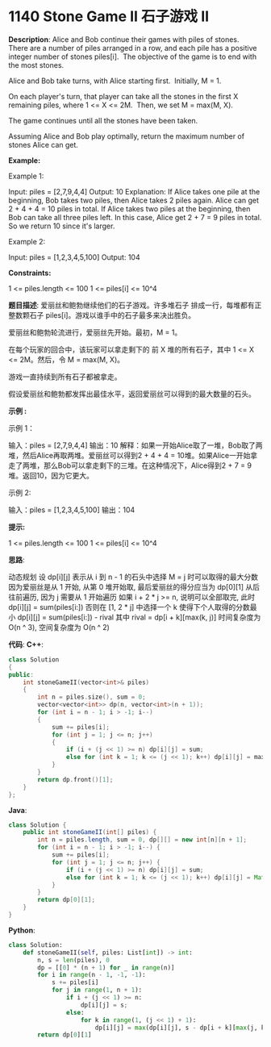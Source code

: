 # 1140 Stone Game II 石子游戏 II

__Description__:
Alice and Bob continue their games with piles of stones.  There are a number of piles arranged in a row, and each pile has a positive integer number of stones piles[i].  The objective of the game is to end with the most stones.

Alice and Bob take turns, with Alice starting first.  Initially, M = 1.

On each player's turn, that player can take all the stones in the first X remaining piles, where 1 <= X <= 2M.  Then, we set M = max(M, X).

The game continues until all the stones have been taken.

Assuming Alice and Bob play optimally, return the maximum number of stones Alice can get.

__Example:__

Example 1:

Input: piles = [2,7,9,4,4]
Output: 10
Explanation:  If Alice takes one pile at the beginning, Bob takes two piles, then Alice takes 2 piles again. Alice can get 2 + 4 + 4 = 10 piles in total. If Alice takes two piles at the beginning, then Bob can take all three piles left. In this case, Alice get 2 + 7 = 9 piles in total. So we return 10 since it's larger.

Example 2:

Input: piles = [1,2,3,4,5,100]
Output: 104

__Constraints:__

1 <= piles.length <= 100
1 <= piles[i] <= 10^4

__题目描述__:
爱丽丝和鲍勃继续他们的石子游戏。许多堆石子 排成一行，每堆都有正整数颗石子 piles[i]。游戏以谁手中的石子最多来决出胜负。

爱丽丝和鲍勃轮流进行，爱丽丝先开始。最初，M = 1。

在每个玩家的回合中，该玩家可以拿走剩下的 前 X 堆的所有石子，其中 1 <= X <= 2M。然后，令 M = max(M, X)。

游戏一直持续到所有石子都被拿走。

假设爱丽丝和鲍勃都发挥出最佳水平，返回爱丽丝可以得到的最大数量的石头。

__示例 :__

示例 1：

输入：piles = [2,7,9,4,4]
输出：10
解释：如果一开始Alice取了一堆，Bob取了两堆，然后Alice再取两堆。爱丽丝可以得到2 + 4 + 4 = 10堆。如果Alice一开始拿走了两堆，那么Bob可以拿走剩下的三堆。在这种情况下，Alice得到2 + 7 = 9堆。返回10，因为它更大。

示例 2:

输入：piles = [1,2,3,4,5,100]
输出：104

__提示:__

1 <= piles.length <= 100
1 <= piles[i] <= 10^4

__思路__:

动态规划
设 dp[i][j] 表示从 i 到 n - 1 的石头中选择 M = j 时可以取得的最大分数
因为爱丽丝是从 1 开始, 从第 0 堆开始取, 最后爱丽丝的得分应当为 dp[0][1]
从后往前遍历, 因为 j 需要从 1 开始遍历
如果 i + 2 * j >= n, 说明可以全部取完, 此时 dp[i][j] = sum(piles[i:])
否则在 [1, 2 * j] 中选择一个 k 使得下个人取得的分数最小
dp[i][j] = sum(piles[i:]) - rival
其中 rival = dp[i + k][max(k, j)]
时间复杂度为 O(n ^ 3), 空间复杂度为 O(n ^ 2)

__代码__:
__C++__:

```C++
class Solution 
{
public:
    int stoneGameII(vector<int>& piles) 
    {
        int n = piles.size(), sum = 0;
        vector<vector<int>> dp(n, vector<int>(n + 1));
        for (int i = n - 1; i > -1; i--) 
        {
            sum += piles[i];
            for (int j = 1; j <= n; j++) 
            {
                if (i + (j << 1) >= n) dp[i][j] = sum;
                else for (int k = 1; k <= (j << 1); k++) dp[i][j] = max(dp[i][j], sum - dp[i + k][max(k, j)]);
            }
        }
        return dp.front()[1];
    }
};
```

__Java__:

```Java
class Solution {
    public int stoneGameII(int[] piles) {
        int n = piles.length, sum = 0, dp[][] = new int[n][n + 1];
        for (int i = n - 1; i > -1; i--) {
            sum += piles[i];
            for (int j = 1; j <= n; j++) {
                if (i + (j << 1) >= n) dp[i][j] = sum;
                else for (int k = 1; k <= (j << 1); k++) dp[i][j] = Math.max(dp[i][j], sum - dp[i + k][Math.max(j, k)]);
            }
        }
        return dp[0][1];
    }
}
```

__Python__:

```Python
class Solution:
    def stoneGameII(self, piles: List[int]) -> int:
        n, s = len(piles), 0
        dp = [[0] * (n + 1) for _ in range(n)]
        for i in range(n - 1, -1, -1):
            s += piles[i]
            for j in range(1, n + 1):
                if i + (j << 1) >= n:
                    dp[i][j] = s;
                else:
                    for k in range(1, (j << 1) + 1):
                        dp[i][j] = max(dp[i][j], s - dp[i + k][max(j, k)])
        return dp[0][1]
```

